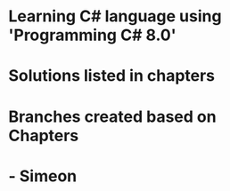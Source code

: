 # Learning C# language using 'Programming C# 8.0'

# Solutions listed in chapters
# Branches created based on Chapters

# - Simeon